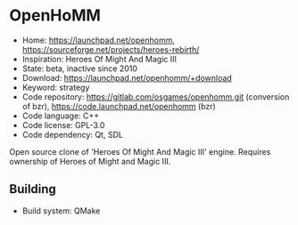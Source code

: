 # OpenHoMM

- Home: https://launchpad.net/openhomm, https://sourceforge.net/projects/heroes-rebirth/
- Inspiration: Heroes Of Might And Magic III
- State: beta, inactive since 2010
- Download: https://launchpad.net/openhomm/+download
- Keyword: strategy
- Code repository: https://gitlab.com/osgames/openhomm.git (conversion of bzr), https://code.launchpad.net/openhomm (bzr)
- Code language: C++
- Code license: GPL-3.0
- Code dependency: Qt, SDL

Open source clone of 'Heroes Of Might And Magic III' engine.
Requires ownership of Heroes of Might and Magic III.

## Building

- Build system: QMake
